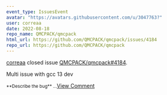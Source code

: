 ```yaml
---
event_type: IssuesEvent
avatar: "https://avatars.githubusercontent.com/u/3047763?"
user: correaa
date: 2022-08-18
repo_name: QMCPACK/qmcpack
html_url: https://github.com/QMCPACK/qmcpack/issues/4184
repo_url: https://github.com/QMCPACK/qmcpack
---
```


<a href='https://github.com/correaa' target='_blank'>correaa</a> closed issue <a href='https://github.com/QMCPACK/qmcpack/issues/4184' target='_blank'>QMCPACK/qmcpack#4184</a>.

<p>Multi issue with gcc 13 dev</p><small>**Describe the bug**...</small><a href='https://github.com/QMCPACK/qmcpack/issues/4184' target='_blank'>View Comment</a>